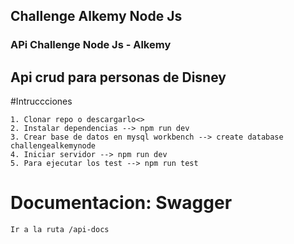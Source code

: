 ## Challenge Alkemy Node Js

### APi Challenge Node Js - Alkemy

## Api crud para personas de Disney

#Intruccciones

```
1. Clonar repo o descargarlo<>
2. Instalar dependencias --> npm run dev
3. Crear base de datos en mysql workbench --> create database challengealkemynode
4. Iniciar servidor --> npm run dev
5. Para ejecutar los test --> npm run test
```

# Documentacion: Swagger

```
Ir a la ruta /api-docs
```
